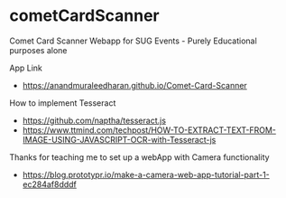 # cometCardScanner
Comet Card Scanner Webapp for SUG Events - Purely Educational purposes alone

App Link
- https://anandmuraleedharan.github.io/Comet-Card-Scanner

How to implement Tesseract
- https://github.com/naptha/tesseract.js
- https://www.ttmind.com/techpost/HOW-TO-EXTRACT-TEXT-FROM-IMAGE-USING-JAVASCRIPT-OCR-with-Tesseract-js

Thanks for teaching me to set up a webApp with Camera functionality
- https://blog.prototypr.io/make-a-camera-web-app-tutorial-part-1-ec284af8dddf
